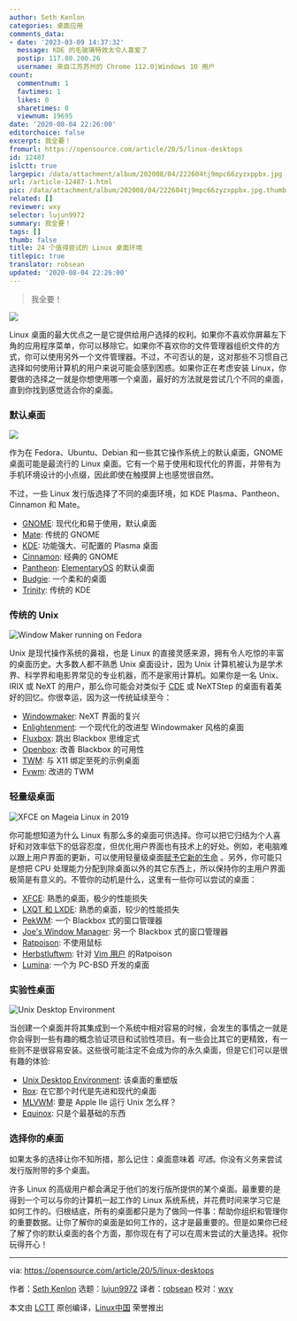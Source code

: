 ```yaml
---
author: Seth Kenlon
categories: 桌面应用
comments_data:
- date: '2023-03-09 14:37:32'
  message: KDE 的毛玻璃特效太令人喜爱了
  postip: 117.80.200.26
  username: 来自江苏苏州的 Chrome 112.0|Windows 10 用户
count:
  commentnum: 1
  favtimes: 1
  likes: 0
  sharetimes: 0
  viewnum: 19695
date: '2020-08-04 22:26:00'
editorchoice: false
excerpt: 我全要！
fromurl: https://opensource.com/article/20/5/linux-desktops
id: 12487
islctt: true
largepic: /data/attachment/album/202008/04/222604tj9mpc66zyzxppbx.jpg
url: /article-12487-1.html
pic: /data/attachment/album/202008/04/222604tj9mpc66zyzxppbx.jpg.thumb.jpg
related: []
reviewer: wxy
selector: lujun9972
summary: 我全要！
tags: []
thumb: false
title: 24 个值得尝试的 Linux 桌面环境
titlepic: true
translator: robsean
updated: '2020-08-04 22:26:00'
---
```



> 
> 我全要！
> 
> 
> 


![](/data/attachment/album/202008/04/222604tj9mpc66zyzxppbx.jpg)


Linux 桌面的最大优点之一是它提供给用户选择的权利。如果你不喜欢你屏幕左下角的应用程序菜单，你可以移除它。如果你不喜欢你的文件管理器组织文件的方式，你可以使用另外一个文件管理器。不过，不可否认的是，这对那些不习惯自己选择如何使用计算机的用户来说可能会感到困惑。如果你正在考虑安装 Linux，你要做的选择之一就是你想使用哪一个桌面，最好的方法就是尝试几个不同的桌面，直到你找到感觉适合你的桌面。


### 默认桌面


![](/data/attachment/album/202008/04/222658eymfmfbtbvvn8bxs.jpg)


作为在 Fedora、Ubuntu、Debian 和一些其它操作系统上的默认桌面，GNOME 桌面可能是最流行的 Linux 桌面。它有一个易于使用和现代化的界面，并带有为手机环境设计的小点缀，因此即使在触摸屏上也感觉很自然。


不过，一些 Linux 发行版选择了不同的桌面环境，如 KDE Plasma、Pantheon、Cinnamon 和 Mate。


* [GNOME](/article-11675-1.html): 现代化和易于使用，默认桌面
* [Mate](/article-11703-1.html): 传统的 GNOME
* [KDE](/article-11728-1.html): 功能强大、可配置的 Plasma 桌面
* [Cinnamon](/article-8606-1.html): 经典的 GNOME
* [Pantheon](/article-11660-1.html): [ElementaryOS](https://elementary.io/) 的默认桌面
* [Budgie](/article-10547-1.html): 一个柔和的桌面
* [Trinity](https://opensource.com/article/19/12/linux-trinity-desktop-environment-tde): 传统的 KDE


### 传统的 Unix


![](/data/attachment/album/202008/04/222709n3h53hsz0bhnhubu.jpg "Window Maker running on Fedora")


Unix 是现代操作系统的鼻祖，也是 Linux 的直接灵感来源，拥有令人吃惊的丰富的桌面历史。大多数人都不熟悉 Unix 桌面设计，因为 Unix 计算机被认为是学术界、科学界和电影界常见的专业机器，而不是家用计算机。如果你是一名 Unix、IRIX 或 NeXT 的用户，那么你可能会对类似于 [CDE](https://sourceforge.net/projects/cdesktopenv/) 或 NeXTStep 的桌面有着美好的回忆。你很幸运，因为这一传统延续至今：


* [Windowmaker](/article-11650-1.html): NeXT 界面的复兴
* [Enlightenment](https://opensource.com/article/19/12/linux-enlightenment-desktop): 一个现代化的改进型 Windowmaker 风格的桌面
* [Fluxbox](/article-12082-1.html): 跳出 Blackbox 思维定式
* [Openbox](/article-11698-1.html): 改善 Blackbox 的可用性
* [TWM](/article-11734-1.html): 与 X11 绑定至死的示例桌面
* [Fvwm](/article-11712-1.html): 改进的 TWM


### 轻量级桌面


![](/data/attachment/album/202008/04/222716lr0qra0raaad0rr3.jpg "XFCE on Mageia Linux in 2019")


你可能想知道为什么 Linux 有那么多的桌面可供选择。你可以把它归结为个人喜好和对效率低下的低容忍度，但优化用户界面也有技术上的好处。例如，老电脑难以跟上用户界面的更新，可以使用轻量级桌面[赋予它新的生命](https://opensource.com/article/20/2/macbook-linux-elementary) 。另外，你可能只是想把 CPU 处理能力分配到除桌面以外的其它东西上，所以保持你的主用户界面极简是有意义的。不管你的动机是什么，这里有一些你可以尝试的桌面：


* [XFCE](/article-10413-1.html): 熟悉的桌面，极少的性能损失
* [LXQT 和 LXDE](https://opensource.com/article/19/12/lxqt-lxde-linux-desktop): 熟悉的桌面，较少的性能损失
* [PekWM](/article-11670-1.html): 一个 Blackbox 式的窗口管理器
* [Joe's Window Manager](https://opensource.com/article/19/12/joes-window-manager-linux-desktop): 另一个 Blackbox 式的窗口管理器
* [Ratpoison](https://opensource.com/article/19/12/ratpoison-linux-desktop): 不使用鼠标
* [Herbstluftwm](/article-11734-1.html): 针对 [Vim 用户](https://opensource.com/resources/what-vim) 的Ratpoison
* [Lumina](/article-11706-1.html): 一个为 PC-BSD 开发的桌面


### 实验性桌面


![](/data/attachment/album/202008/04/222723mha6rhqawz6howso.jpg "Unix Desktop Environment")


当创建一个桌面并将其集成到一个系统中相对容易的时候，会发生的事情之一就是你会得到一些有趣的概念验证项目和试验性项目。有一些会比其它的更精致，有一些则不是很容易安装。这些很可能注定不会成为你的永久桌面，但是它们可以是很有趣的体验:


* [Unix Desktop Environment](https://opensource.com/article/19/12/linux-unix-desktop-environment-ude): 该桌面的重塑版
* [Rox](/article-12123-1.html): 在它那个时代是先进和现代的桌面
* [MLVWM](/article-11720-1.html): 要是 Apple IIe 运行 Unix 怎么样？
* [Equinox](https://opensource.com/article/19/12/ede-linux-desktop): 只是个最基础的东西


### 选择你的桌面


如果太多的选择让你不知所措，那么记住：桌面意味着 *可选*。你没有义务来尝试发行版附带的多个桌面。


许多 Linux 的高级用户都会满足于他们的发行版所提供的某个桌面。最重要的是得到一个可以与你的计算机一起工作的 Linux 系统系统，并花费时间来学习它是如何工作的。归根结底，所有的桌面都只是为了做同一件事：帮助你组织和管理你的重要数据。让你了解你的桌面是如何工作的，这才是最重要的。但是如果你已经了解了你的默认桌面的各个方面，那你现在有了可以在周末尝试的大量选择。祝你玩得开心！




---


via: <https://opensource.com/article/20/5/linux-desktops>


作者：[Seth Kenlon](https://opensource.com/users/seth) 选题：[lujun9972](https://github.com/lujun9972) 译者：[robsean](https://github.com/robsean) 校对：[wxy](https://github.com/wxy)


本文由 [LCTT](https://github.com/LCTT/TranslateProject) 原创编译，[Linux中国](https://linux.cn/) 荣誉推出